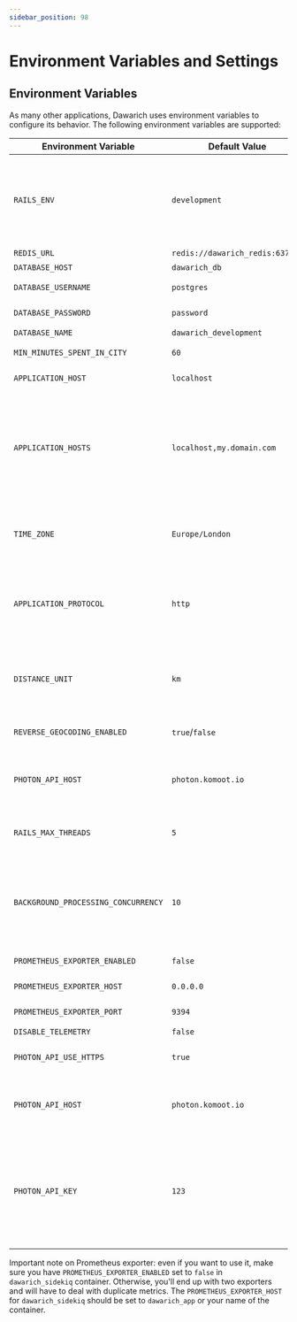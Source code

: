 ```yaml
---
sidebar_position: 98
---
```


# Environment Variables and Settings

## Environment Variables

As many other applications, Dawarich uses environment variables to configure its behavior. The following environment variables are supported:

| Environment Variable | Default Value | Description |
| -------------------- | ------------- | ----------- |
| `RAILS_ENV`          | `development` | Application environment. `development` value makes sure all errors will be shown explicitly, making easier remote debugging |
| `REDIS_URL`          | `redis://dawarich_redis:6379/0` | Redis URL |
| `DATABASE_HOST`      | `dawarich_db` | Database host |
| `DATABASE_USERNAME`  | `postgres`    | Database username |
| `DATABASE_PASSWORD`  | `password`    | Database password |
| `DATABASE_NAME`      | `dawarich_development` | Database name |
| `MIN_MINUTES_SPENT_IN_CITY` | `60`   | Minimum minutes spent in a city |
| `APPLICATION_HOST`   | `localhost`   | Default application host |
| `APPLICATION_HOSTS`  | `localhost,my.domain.com`   | Application hosts, provide multiple if you want your Dawarich instance to be available by multiple domains/ip addresses. Don't put protocols here, only host names. |
| `TIME_ZONE`          | `Europe/London` | Time zone. Full list of supported timezones available on [Github](https://github.com/Freika/dawarich/issues/27#issuecomment-2094721396) |
| `APPLICATION_PROTOCOL` | `http` | Application protocol. Change to `https` if you want your Dawarich instance to be served via SSL |
| `DISTANCE_UNIT` | `km` | Distance unit. For miles, change to `mi`. All settings still should be provided in meters/kilometers |
| `REVERSE_GEOCODING_ENABLED` | `true`/`false` | Reverse geocoding enabled |
| `PHOTON_API_HOST` | `photon.komoot.io` | Photon API host. Useful if you're self-hosting your [own Photon instance](https://dawarich.app/docs/tutorials/reverse-geocoding#setting-up-your-own-reverse-geocoding-service) |
| `RAILS_MAX_THREADS` | `5` | Connection pool size for the Dawarich database |
| `BACKGROUND_PROCESSING_CONCURRENCY` | `10` | Background processing concurrency. Should not be higher than `RAILS_MAX_THREADS`. More info on [Sidekiq docs](https://github.com/sidekiq/sidekiq/wiki/Advanced-Options#concurrency) |
| `PROMETHEUS_EXPORTER_ENABLED` | `false` | Prometheus exporter enabled |
| `PROMETHEUS_EXPORTER_HOST` | `0.0.0.0` | Prometheus exporter host |
| `PROMETHEUS_EXPORTER_PORT` | `9394` | Prometheus exporter port |
| `DISABLE_TELEMETRY` | `false` | Disable [telemetry](/docs/tutorials/telemetry) |
| `PHOTON_API_USE_HTTPS` | `true` | Use HTTPS for Photon API requests |
| `PHOTON_API_HOST` | `photon.komoot.io` | Photon API host. Useful if you're self-hosting your [own Photon instance](https://dawarich.app/docs/tutorials/reverse-geocoding#setting-up-your-own-reverse-geocoding-service) |
| `PHOTON_API_KEY` | `123` | Photon API key. Useful if you're supporting Dawarich development on [Patreon](https://www.patreon.com/c/freika/membership) and want to use Photon API instance hosted by Freika without any limits |

Important note on Prometheus exporter: even if you want to use it, make sure you have `PROMETHEUS_EXPORTER_ENABLED` set to `false` in `dawarich_sidekiq` container. Otherwise, you'll end up with two exporters and will have to deal with duplicate metrics. The `PROMETHEUS_EXPORTER_HOST` for `dawarich_sidekiq` should be set to `dawarich_app` or your name of the container.
